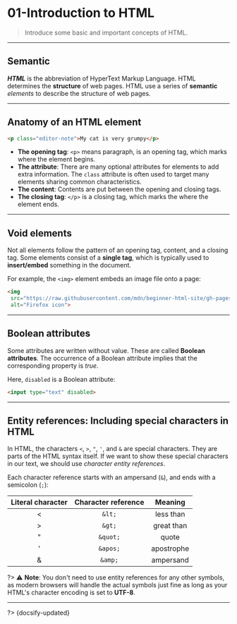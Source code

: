 # 01-Introduction to HTML

> Introduce some basic and important concepts of HTML.

---

## Semantic

***HTML*** is the abbreviation of HyperText Markup Language. HTML determines the **structure** of web pages. HTML use a series of **semantic** *elements* to describe the structure of web pages.

---

## Anatomy of an HTML element

```html
<p class="editor-note">My cat is very grumpy</p>
```

- **The opening tag**: `<p>` means paragraph, is an opening tag, which marks where the element begins.
- **The attribute**: There are many optional attributes for elements to add extra information. The `class` attribute is often used to target many elements sharing common characteristics.
- **The content**: Contents are put between the opening and closing tags.
- **The closing tag**: `</p>` is a closing tag, which marks the where the element ends.

---

## Void elements

Not all elements follow the pattern of an opening tag, content, and a closing tag. Some elements consist of a **single tag**, which is typically used to **insert/embed** something in the document.

 For example, the `<img>` element embeds an image file onto a page:

 ```html
<img
  src="https://raw.githubusercontent.com/mdn/beginner-html-site/gh-pages/images/firefox-icon.png"
  alt="Firefox icon">
 ```

---

 ## Boolean attributes

 Some attributes are written without value. These are called **Boolean attributes**. The occurrence of a Boolean attribute implies that the corresponding property is *true*.

Here, `disabled` is a Boolean attribute:

```html
<input type="text" disabled>
```

---

## Entity references: Including special characters in HTML

In HTML, the characters `<`, `>`, `"`, `'`, and `&` are special characters. They are parts of the HTML syntax itself. If we want to show these special characters in our text, we should use *character entity references*.

Each character reference starts with an ampersand (`&`), and ends with a semicolon (`;`):

| Literal character | Character reference |  Meaning   |
| :---------------: | :-----------------: | :--------: |
|         <         |       `&lt;`        | less than  |
|         >         |       `&gt;`        | great than |
|         "         |      `&quot;`       |   quote    |
|         '         |      `&apos;`       | apostrophe |
|         &         |       `&amp;`       | ampersand  |

?> ⚠️ **Note**: You don't need to use entity references for any other symbols, as modern browsers will handle the actual symbols just fine as long as your HTML's character encoding is set to **UTF-8**.

---

?> {docsify-updated}